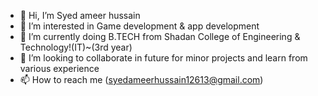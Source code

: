 - 👋 Hi, I’m Syed ameer hussain
- 👀 I’m interested in Game development & app development 
- 🌱 I’m currently doing B.TECH from Shadan College of Engineering & Technology!(IT)~(3rd year)
- 💞️ I’m looking to collaborate in future for minor projects and learn from various  experience
- 📫 How to reach me (syedameerhussain12613@gmail.com)

<!---
MFOXgamer/MFOXgamer is a ✨ special ✨ repository because its `README.md` (this file) appears on your GitHub profile.
You can click the Preview link to take a look at your changes.
--->
